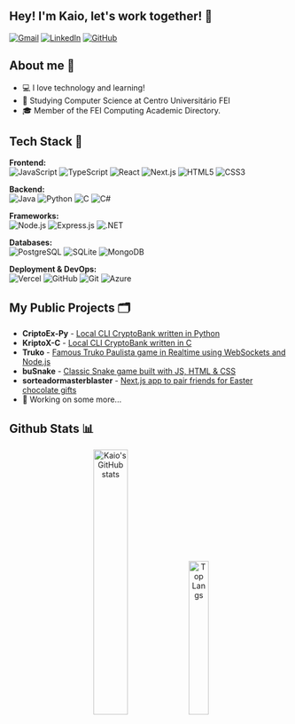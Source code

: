 ## Hey! I'm Kaio, let's work together!  👋

[![Gmail](https://img.shields.io/badge/Gmail-333333?style=for-the-badge&logo=gmail&logoColor=red&logoWidth=20)](mailto:kposansky@gmail.com)
[![LinkedIn](https://img.shields.io/badge/LinkedIn-0077B5?style=for-the-badge&logo=linkedin&logoColor=white&logoWidth=20)](https://www.linkedin.com/in/kaio-santos-a721aa31a/)
[![GitHub](https://img.shields.io/badge/GitHub-100000?style=for-the-badge&logo=github&logoColor=white&logoWidth=20)](https://github.com/oKaio06)

## About me 💬

- 💻 I love technology and learning!
- 🏢 Studying Computer Science at Centro Universitário FEI
- 🎓 Member of the FEI Computing Academic Directory.

## Tech Stack 🔧

**Frontend:**  
![JavaScript](https://img.shields.io/badge/JavaScript-F7DF1E?style=for-the-badge&logo=javascript&logoColor=black&logoWidth=10)
![TypeScript](https://img.shields.io/badge/TypeScript-007ACC?style=for-the-badge&logo=typescript&logoColor=white&logoWidth=10)
![React](https://img.shields.io/badge/React-20232A?style=for-the-badge&logo=react&logoColor=61DAFB&logoWidth=10)
![Next.js](https://img.shields.io/badge/Next-black?style=for-the-badge&logo=next.js&logoColor=white&logoWidth=10)
![HTML5](https://img.shields.io/badge/HTML5-E34F26?style=for-the-badge&logo=html5&logoColor=white&logoWidth=10)
![CSS3](https://img.shields.io/badge/CSS3-1572B6?style=for-the-badge&logo=css3&logoColor=white&logoWidth=10)

**Backend:**  
![Java](https://img.shields.io/badge/java-%23ED8B00.svg?style=for-the-badge&logo=openjdk&logoColor=white&logoWidth=10)
![Python](https://img.shields.io/badge/python-3670A0?style=for-the-badge&logo=python&logoColor=ffdd54&logoWidth=10)
![C](https://img.shields.io/badge/C-00599C?style=for-the-badge&logo=c&logoColor=white&logoWidth=10)
![C#](https://img.shields.io/badge/C%23-239120?style=for-the-badge&logo=c-sharp&logoColor=white&logoWidth=10)

**Frameworks:**  
![Node.js](https://img.shields.io/badge/node.js-6DA55F?style=for-the-badge&logo=node.js&logoColor=white)
![Express.js](https://img.shields.io/badge/express.js-%23404d59.svg?style=for-the-badge&logo=express&logoColor=%2361DAFB&logoWidth=10)
![.NET](https://img.shields.io/badge/.NET-5C2D91?style=for-the-badge&logo=.net&logoColor=white&logoWidth=10)

**Databases:**  
![PostgreSQL](https://img.shields.io/badge/PostgreSQL-000?style=for-the-badge&logo=postgresql&logoWidth=10)
![SQLite](https://img.shields.io/badge/SQLite-000?style=for-the-badge&logo=sqlite&logoColor=07405E&logoWidth=10)
![MongoDB](https://img.shields.io/badge/MongoDB-%234ea94b.svg?style=for-the-badge&logo=mongodb&logoColor=white&logoWidth=10)

**Deployment & DevOps:**  
![Vercel](https://img.shields.io/badge/vercel-%23000000.svg?style=for-the-badge&logo=vercel&logoColor=white&logoWidth=10)
![GitHub](https://img.shields.io/badge/GitHub-100000?style=for-the-badge&logo=github&logoColor=white)
![Git](https://img.shields.io/badge/GIT-E44C30?style=for-the-badge&logo=git&logoColor=white)
![Azure](https://img.shields.io/badge/Azure-blue?style=for-the-badge&logo=microsoft%20azure&logoColor=blue&labelColor=FFFFFF&link=https%3A%2F%2Fimages.app.goo.gl%2FK7PN1jYJd57x4q7A8)



## My Public Projects 🗂️
- **CriptoEx-Py** - [Local CLI CryptoBank written in Python](https://github.com/oKaio06/CriptoEx-Py)
- **KriptoX-C** - [Local CLI CryptoBank written in C](https://github.com/oKaio06/KriptoX-C-Adm)
- **Truko** - [Famous Truko Paulista game in Realtime using WebSockets and Node.js](https://github.com/oKaio06/truko)
- **buSnake** - [Classic Snake game built with JS, HTML & CSS](https://github.com/oKaio06/buSnake)
- **sorteadormasterblaster** - [Next.js app to pair friends for Easter chocolate gifts](https://github.com/oKaio06/sorteadormasterblaster)
- 👀 Working on some more...

## Github Stats 📊

<p align="center">
  <img src="https://github-readme-stats.vercel.app/api?username=oKaio06&show_icons=true&theme=transparent" 
       alt="Kaio's GitHub stats" width="35%" /> 
  <img src="https://github-readme-stats.vercel.app/api/top-langs/?username=oKaio06&layout=compact&icons=true&theme=transparent" 
       alt="Top Langs" width="26.62%" />
</p>
